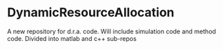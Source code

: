 DynamicResourceAllocation
=========================

A new repository for d.r.a. code. Will include simulation code and method code. Divided into matlab and c++ sub-repos
